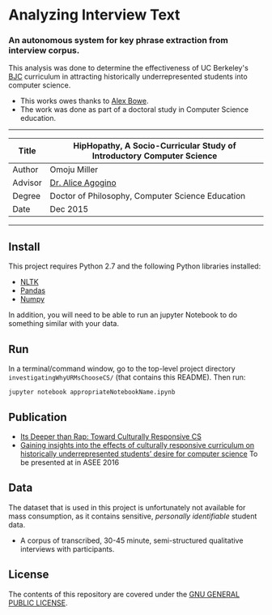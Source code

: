 # Analyzing Interview Text

### An autonomous system for key phrase extraction from interview corpus.


This analysis was done to determine the effectiveness of UC Berkeley's [BJC](http://bjc.berkeley.edu/) curriculum in attracting historically underrepresented students into computer science. 
- This works owes thanks to [Alex Bowe](http://alexbowe.com/au-naturale/).
- The work was done as part of a doctoral study in Computer Science education. 
-----------------------------------------------------------------------------------
| Title    | HipHopathy, A Socio-Curricular Study of Introductory Computer Science |
| -------- | --------------------------------------------------------------------- |
| Author   | Omoju Miller 							                               |
| Advisor  | [Dr. Alice Agogino][Alice] 					                       |
| Degree   | Doctor of Philosophy, Computer Science Education 	                   |
| Date     | Dec 2015								                               |
------------------------------------------------------------------------------------
[Alice]: http://www.me.berkeley.edu/people/faculty/alice-m-agogino

## Install

This project requires Python 2.7 and the following Python libraries installed:

- [NLTK](http://www.nltk.org/)
- [Pandas](http://pandas.pydata.org/)
- [Numpy](http://www.numpy.org/)

In addition, you will need to be able to run an jupyter Notebook to do something similar with your data.


## Run

In a terminal/command window, go to the top-level project directory `investigatingWhyURMsChooseCS/` (that contains this README). Then run:

```jupyter notebook appropriateNotebookName.ipynb```


## Publication
- [Its Deeper than Rap: Toward Culturally Responsive CS](http://dl.acm.org/citation.cfm?id=2604994)
- [Gaining insights into the effects of culturally responsive curriculum on historically underrepresented students’ desire for computer science](Miller_ASEE_2016_DRAFT.pdf) To be presented at in ASEE 2016

## Data

The dataset that is used in this project is unfortunately not available for mass consumption, as it contains sensitive, *personally identifiable* student data.

- A corpus of transcribed, 30-45 minute, semi-structured qualitative interviews with participants. 


## License

The contents of this repository are covered under the [GNU GENERAL PUBLIC LICENSE](License.md).

